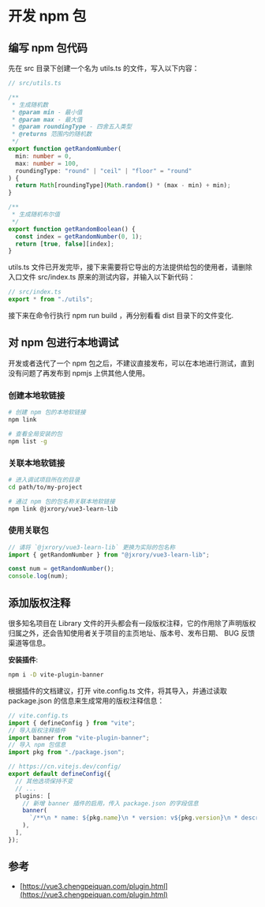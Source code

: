 # 开发 npm 包

## 编写 npm 包代码

先在 src 目录下创建一个名为 utils.ts 的文件，写入以下内容：

```ts
// src/utils.ts

/**
 * 生成随机数
 * @param min - 最小值
 * @param max - 最大值
 * @param roundingType - 四舍五入类型
 * @returns 范围内的随机数
 */
export function getRandomNumber(
  min: number = 0,
  max: number = 100,
  roundingType: "round" | "ceil" | "floor" = "round"
) {
  return Math[roundingType](Math.random() * (max - min) + min);
}

/**
 * 生成随机布尔值
 */
export function getRandomBoolean() {
  const index = getRandomNumber(0, 1);
  return [true, false][index];
}
```

utils.ts 文件已开发完毕，接下来需要将它导出的方法提供给包的使用者，请删除入口文件 src/index.ts 原来的测试内容，并输入以下新代码：

```ts
// src/index.ts
export * from "./utils";
```

接下来在命令行执行 npm run build ，再分别看看 dist 目录下的文件变化.

## 对 npm 包进行本地调试

开发或者迭代了一个 npm 包之后，不建议直接发布，可以在本地进行测试，直到没有问题了再发布到 npmjs 上供其他人使用。

### 创建本地软链接

```bash
# 创建 npm 包的本地软链接
npm link

# 查看全局安装的包
npm list -g
```

### 关联本地软链接

```bash
# 进入调试项目所在的目录
cd path/to/my-project

# 通过 npm 包的包名称关联本地软链接
npm link @jxrory/vue3-learn-lib
```

### 使用关联包

```ts
// 请将 `@jxrory/vue3-learn-lib` 更换为实际的包名称
import { getRandomNumber } from "@jxrory/vue3-learn-lib";

const num = getRandomNumber();
console.log(num);
```

## 添加版权注释

很多知名项目在 Library 文件的开头都会有一段版权注释，它的作用除了声明版权归属之外，还会告知使用者关于项目的主页地址、版本号、发布日期、 BUG 反馈渠道等信息。

**安装插件**:

```bash
npm i -D vite-plugin-banner
```

根据插件的文档建议，打开 vite.config.ts 文件，将其导入，并通过读取 package.json 的信息来生成常用的版权注释信息：

```ts
// vite.config.ts
import { defineConfig } from "vite";
// 导入版权注释插件
import banner from "vite-plugin-banner";
// 导入 npm 包信息
import pkg from "./package.json";

// https://cn.vitejs.dev/config/
export default defineConfig({
  // 其他选项保持不变
  // ...
  plugins: [
    // 新增 banner 插件的启用，传入 package.json 的字段信息
    banner(
      `/**\n * name: ${pkg.name}\n * version: v${pkg.version}\n * description: ${pkg.description}\n * author: ${pkg.author}\n * homepage: ${pkg.homepage}\n */`
    ),
  ],
});
```

## 参考

- [https://vue3.chengpeiquan.com/plugin.html](https://vue3.chengpeiquan.com/plugin.html)
